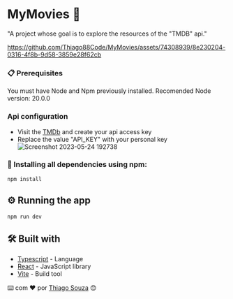 # MyMovies 🎥

"A project whose goal is to explore the resources of the "TMDB" api."

https://github.com/Thiago88Code/MyMovies/assets/74308939/8e230204-0316-4f8b-9d58-3859e28f62cb

### 📋 Prerequisites

You must have Node and Npm previously installed.
Recomended Node version: 20.0.0

### Api configuration

- Visit the [TMDb](https://www.themoviedb.org/.) and create your api access key
- Replace the value "API_KEY" with your personal key
![Screenshot 2023-05-24 192738](https://github.com/Thiago88Code/MyMovies/assets/74308939/968e1c68-3bcd-4fbc-8fb9-4651c0cb245e)


### 🔧 Installing all dependencies using npm:

```
npm install 
```
## ⚙️ Running the app

```
npm run dev
```

## 🛠️ Built with 

* [Typescript](https://www.typescriptlang.org/) - Language
* [React](https://react.dev/) - JavaScript library
* [Vite](https://vitejs.dev/guide/) - Build tool



⌨️ com ❤️ por [Thiago Souza](https://github.com/Thiago88Code) 😊
